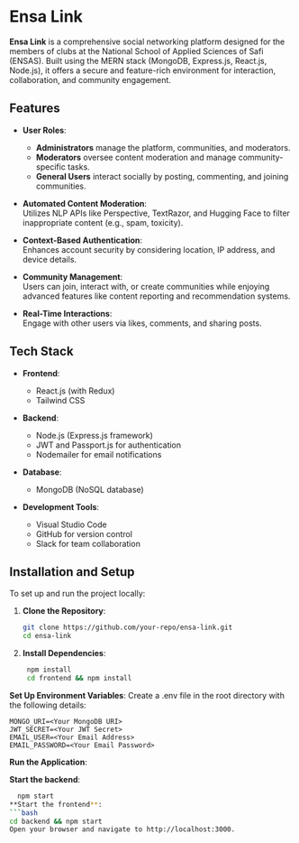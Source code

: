 # Ensa Link

**Ensa Link** is a comprehensive social networking platform designed for the members of clubs at the National School of Applied Sciences of Safi (ENSAS). Built using the MERN stack (MongoDB, Express.js, React.js, Node.js), it offers a secure and feature-rich environment for interaction, collaboration, and community engagement.

## Features

- **User Roles**:  
  - **Administrators** manage the platform, communities, and moderators.  
  - **Moderators** oversee content moderation and manage community-specific tasks.  
  - **General Users** interact socially by posting, commenting, and joining communities.  

- **Automated Content Moderation**:  
  Utilizes NLP APIs like Perspective, TextRazor, and Hugging Face to filter inappropriate content (e.g., spam, toxicity).

- **Context-Based Authentication**:  
  Enhances account security by considering location, IP address, and device details.

- **Community Management**:  
  Users can join, interact with, or create communities while enjoying advanced features like content reporting and recommendation systems.

- **Real-Time Interactions**:  
  Engage with other users via likes, comments, and sharing posts.

## Tech Stack

- **Frontend**:  
  - React.js (with Redux)  
  - Tailwind CSS  

- **Backend**:  
  - Node.js (Express.js framework)  
  - JWT and Passport.js for authentication  
  - Nodemailer for email notifications  

- **Database**:  
  - MongoDB (NoSQL database)

- **Development Tools**:  
  - Visual Studio Code  
  - GitHub for version control  
  - Slack for team collaboration  

## Installation and Setup

To set up and run the project locally:

1. **Clone the Repository**:
   ```bash
   git clone https://github.com/your-repo/ensa-link.git
   cd ensa-link
   
2. **Install Dependencies**:
   ```bash
    npm install
    cd frontend && npm install
**Set Up Environment Variables**:
  Create a .env file in the root directory with the following details:

    MONGO_URI=<Your MongoDB URI>
    JWT_SECRET=<Your JWT Secret>
    EMAIL_USER=<Your Email Address>
    EMAIL_PASSWORD=<Your Email Password>
**Run the Application**:

**Start the backend**:
```bash
  npm start
**Start the frontend**:
```bash
cd backend && npm start
Open your browser and navigate to http://localhost:3000.
